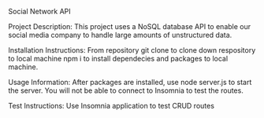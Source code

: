 Social Network API

Project Description:
This project uses a NoSQL database API to enable our social media company to handle large amounts of unstructured data.

Installation Instructions:
From repository git clone <url> to clone down respository to local machine npm i to install dependecies and packages to local machine.

Usage Information:
After packages are installed, use node server.js to start the server. You will not be able to connect to Insomnia to test the routes.

Test Instructions: 
Use Insomnia application to test CRUD routes
